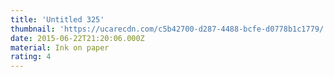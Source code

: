 ```yaml
---
title: 'Untitled 325'
thumbnail: 'https://ucarecdn.com/c5b42700-d287-4488-bcfe-d0778b1c1779/'
date: 2015-06-22T21:20:06.000Z
material: Ink on paper
rating: 4
---
```

